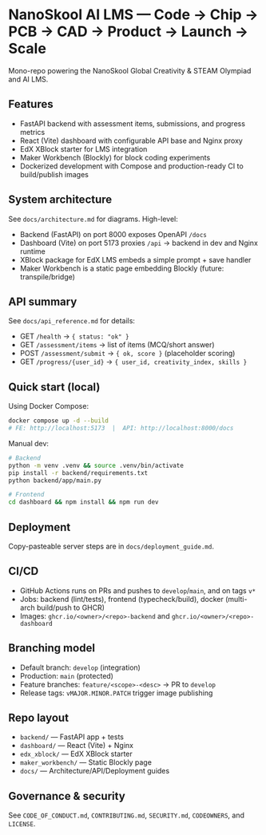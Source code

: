 # NanoSkool AI LMS — Code → Chip → PCB → CAD → Product → Launch → Scale

Mono-repo powering the NanoSkool Global Creativity & STEAM Olympiad and AI LMS.

## Features
- FastAPI backend with assessment items, submissions, and progress metrics
- React (Vite) dashboard with configurable API base and Nginx proxy
- EdX XBlock starter for LMS integration
- Maker Workbench (Blockly) for block coding experiments
- Dockerized development with Compose and production-ready CI to build/publish images

## System architecture
See `docs/architecture.md` for diagrams. High-level:
- Backend (FastAPI) on port 8000 exposes OpenAPI `/docs`
- Dashboard (Vite) on port 5173 proxies `/api` → backend in dev and Nginx runtime
- XBlock package for EdX LMS embeds a simple prompt + save handler
- Maker Workbench is a static page embedding Blockly (future: transpile/bridge)

## API summary
See `docs/api_reference.md` for details:
- GET `/health` → `{ status: "ok" }`
- GET `/assessment/items` → list of items (MCQ/short answer)
- POST `/assessment/submit` → `{ ok, score }` (placeholder scoring)
- GET `/progress/{user_id}` → `{ user_id, creativity_index, skills }`

## Quick start (local)

Using Docker Compose:

```bash
docker compose up -d --build
# FE: http://localhost:5173  |  API: http://localhost:8000/docs
```

Manual dev:

```bash
# Backend
python -m venv .venv && source .venv/bin/activate
pip install -r backend/requirements.txt
python backend/app/main.py

# Frontend
cd dashboard && npm install && npm run dev
```

## Deployment
Copy-pasteable server steps are in `docs/deployment_guide.md`.

## CI/CD
- GitHub Actions runs on PRs and pushes to `develop`/`main`, and on tags `v*`
- Jobs: backend (lint/tests), frontend (typecheck/build), docker (multi-arch build/push to GHCR)
- Images: `ghcr.io/<owner>/<repo>-backend` and `ghcr.io/<owner>/<repo>-dashboard`

## Branching model
- Default branch: `develop` (integration)
- Production: `main` (protected)
- Feature branches: `feature/<scope>-<desc>` → PR to `develop`
- Release tags: `vMAJOR.MINOR.PATCH` trigger image publishing

## Repo layout
- `backend/` — FastAPI app + tests
- `dashboard/` — React (Vite) + Nginx
- `edx_xblock/` — EdX XBlock starter
- `maker_workbench/` — Static Blockly page
- `docs/` — Architecture/API/Deployment guides

## Governance & security
See `CODE_OF_CONDUCT.md`, `CONTRIBUTING.md`, `SECURITY.md`, `CODEOWNERS`, and `LICENSE`.
